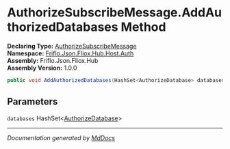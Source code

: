 ﻿<!--  
  <auto-generated>   
    The contents of this file were generated by a tool.  
    Changes to this file may be list if the file is regenerated  
  </auto-generated>   
-->

# AuthorizeSubscribeMessage.AddAuthorizedDatabases Method

**Declaring Type:** [AuthorizeSubscribeMessage](../index.md)  
**Namespace:** [Friflo.Json.Fliox.Hub.Host.Auth](../../index.md)  
**Assembly:** Friflo.Json.Fliox.Hub  
**Assembly Version:** 1.0.0

```csharp
public void AddAuthorizedDatabases(HashSet<AuthorizeDatabase> databases);
```

## Parameters

`databases`  HashSet\<[AuthorizeDatabase](../../AuthorizeDatabase/index.md)\>

___

*Documentation generated by [MdDocs](https://github.com/ap0llo/mddocs)*
